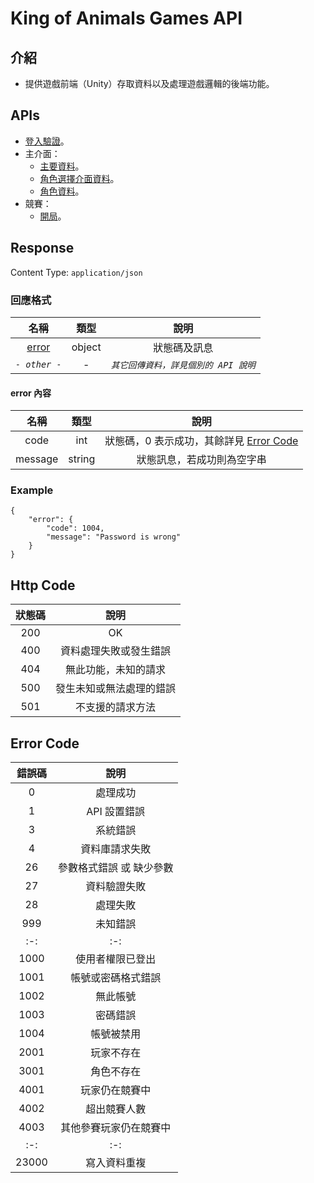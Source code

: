 # King of Animals Games API

## 介紹

- 提供遊戲前端（Unity）存取資料以及處理遊戲邏輯的後端功能。

## APIs

- [登入驗證](Login/Verify.md)。
- 主介面：
	- [主要資料](MainMenu/MainData.md)。
	- [角色選擇介面資料](MainMenu/CharacterSelectData.md)。
	- [角色資料](MainMenu/CharacterData.md)。
- 競賽：
	- [開局](Races/Ready.md)。

## Response

Content Type: `application/json`

### 回應格式

| 名稱 | 類型 | 說明 |
|:-:|:-:|:-:|
| [error](#error) | object | 狀態碼及訊息 |
| _`- other -`_| - | _`其它回傳資料，詳見個別的 API 說明`_ |

#### <span id="error">error</span> 內容
| 名稱 | 類型 | 說明 |
|:-:|:-:|:-:|
| code | int | 狀態碼，0 表示成功，其餘詳見 [Error Code](#errorCode) |
| message | string | 狀態訊息，若成功則為空字串 |

### Example

	{
	    "error": {
		    "code": 1004,
		    "message": "Password is wrong"
	    }
    }

## Http Code

| 狀態碼 | 說明 |
|:-:|:-:|
| 200 | OK |
| 400 | 資料處理失敗或發生錯誤 |
| 404 | 無此功能，未知的請求 |
| 500 | 發生未知或無法處理的錯誤 |
| 501 | 不支援的請求方法 |

## <span id="errorCode">Error Code</span>

| 錯誤碼 | 說明 |
|:-:|:-:|
| 0 | 處理成功 |
| 1 | API 設置錯誤 |
| 3 | 系統錯誤 |
| 4 | 資料庫請求失敗 |
| 26 | 參數格式錯誤 或 缺少參數 |
| 27 | 資料驗證失敗 |
| 28 | 處理失敗 |
| 999 | 未知錯誤 |
|:-:|:-:|
| 1000 | 使用者權限已登出 |
| 1001 | 帳號或密碼格式錯誤 |
| 1002 | 無此帳號 |
| 1003 | 密碼錯誤 |
| 1004 | 帳號被禁用 |
| 2001 | 玩家不存在 |
| 3001 | 角色不存在 |
| 4001 | 玩家仍在競賽中 |
| 4002 | 超出競賽人數 |
| 4003 |  其他參賽玩家仍在競賽中 |
|:-:|:-:|
| 23000 | 寫入資料重複 |